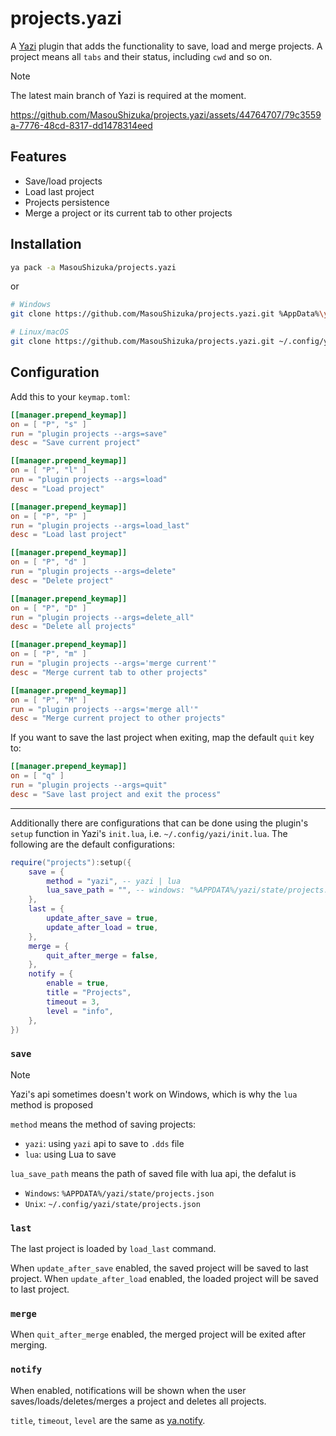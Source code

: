 # projects.yazi

A [Yazi](https://github.com/sxyazi/yazi) plugin that adds the functionality to save, load and merge projects.
A project means all `tabs` and their status, including `cwd` and so on.

> [!NOTE]
> The latest main branch of Yazi is required at the moment.

https://github.com/MasouShizuka/projects.yazi/assets/44764707/79c3559a-7776-48cd-8317-dd1478314eed

## Features

 - Save/load projects
 - Load last project
 - Projects persistence
 - Merge a project or its current tab to other projects

## Installation

```sh
ya pack -a MasouShizuka/projects.yazi
```

or

```sh
# Windows
git clone https://github.com/MasouShizuka/projects.yazi.git %AppData%\yazi\config\plugins\projects.yazi

# Linux/macOS
git clone https://github.com/MasouShizuka/projects.yazi.git ~/.config/yazi/plugins/projects.yazi
```

## Configuration

Add this to your `keymap.toml`:

```toml
[[manager.prepend_keymap]]
on = [ "P", "s" ]
run = "plugin projects --args=save"
desc = "Save current project"

[[manager.prepend_keymap]]
on = [ "P", "l" ]
run = "plugin projects --args=load"
desc = "Load project"

[[manager.prepend_keymap]]
on = [ "P", "P" ]
run = "plugin projects --args=load_last"
desc = "Load last project"

[[manager.prepend_keymap]]
on = [ "P", "d" ]
run = "plugin projects --args=delete"
desc = "Delete project"

[[manager.prepend_keymap]]
on = [ "P", "D" ]
run = "plugin projects --args=delete_all"
desc = "Delete all projects"

[[manager.prepend_keymap]]
on = [ "P", "m" ]
run = "plugin projects --args='merge current'"
desc = "Merge current tab to other projects"

[[manager.prepend_keymap]]
on = [ "P", "M" ]
run = "plugin projects --args='merge all'"
desc = "Merge current project to other projects"
```

If you want to save the last project when exiting, map the default `quit` key to:

```toml
[[manager.prepend_keymap]]
on = [ "q" ]
run = "plugin projects --args=quit"
desc = "Save last project and exit the process"
```

---

Additionally there are configurations that can be done using the plugin's `setup` function in Yazi's `init.lua`, i.e. `~/.config/yazi/init.lua`.
The following are the default configurations:

```lua
require("projects"):setup({
    save = {
        method = "yazi", -- yazi | lua
        lua_save_path = "", -- windows: "%APPDATA%/yazi/state/projects.json", unix: "~/.config/yazi/state/projects.json"
    },
    last = {
        update_after_save = true,
        update_after_load = true,
    },
    merge = {
        quit_after_merge = false,
    },
    notify = {
        enable = true,
        title = "Projects",
        timeout = 3,
        level = "info",
    },
})
```

### `save`

> [!NOTE]
> Yazi's api sometimes doesn't work on Windows, which is why the `lua` method is proposed

`method` means the method of saving projects:
- `yazi`: using `yazi` api to save to `.dds` file
- `lua`: using Lua to save

`lua_save_path` means the path of saved file with lua api, the defalut is
- `Windows`: `%APPDATA%/yazi/state/projects.json`
- `Unix`: `~/.config/yazi/state/projects.json`

### `last`

The last project is loaded by `load_last` command.

When `update_after_save` enabled, the saved project will be saved to last project.
When `update_after_load` enabled, the loaded project will be saved to last project.

### `merge`

When `quit_after_merge` enabled, the merged project will be exited after merging.

### `notify`

When enabled, notifications will be shown when the user saves/loads/deletes/merges a project and deletes all projects.

`title`, `timeout`, `level` are the same as [ya.notify](https://yazi-rs.github.io/docs/plugins/utils/#ya.notify).
